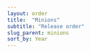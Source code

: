 ```yaml
---
layout: order
title:  "Minions"
subtitle: "Release order"
slug_parent: minions
sort_by: Year
---
```

